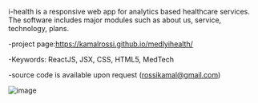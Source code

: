 i-health is a responsive web app for analytics based healthcare services. The software includes major modules such as about us, service, technology, plans.

-project page:https://kamalrossi.github.io/medlyihealth/

-Keywords: ReactJS, JSX, CSS, HTML5, MedTech

-source code is available upon request (rossikamal@gmail.com)

![image](https://user-images.githubusercontent.com/14850405/176647612-05b2b069-da6d-4176-86de-298b3f6956ec.png)
